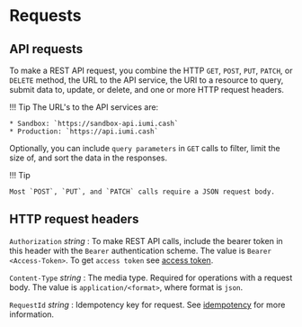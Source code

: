 # Requests

## API requests

To make a REST API request, you combine the HTTP `GET`, `POST`, `PUT`, `PATCH`, or `DELETE` method, 
the URL to the API service, the URI to a resource to query, submit data to, update, or delete,
and one or more HTTP request headers.

!!! Tip
    The URL's to the API services are:

    * Sandbox: `https://sandbox-api.iumi.cash`
    * Production: `https://api.iumi.cash`

Optionally, you can include `query parameters` in `GET` calls to filter,
limit the size of, and sort the data in the responses.

!!! Tip

    Most `POST`, `PUT`, and `PATCH` calls require a JSON request body.


## HTTP request headers

`Authorization` *string*
:    To make REST API calls, include the bearer token in this header with the `Bearer` authentication scheme. 
     The value is `Bearer <Access-Token>`. To get `access token` see [access token].

`Content-Type` *string*
:    The media type. Required for operations with a request body. The value is `application/<format>`, where format is `json`.

`RequestId` *string*
:    Idempotency key for request. See [idempotency] for more information.


[idempotency]: idempotency.md
[access token]: authentication/token.md#generate-access-token-api

